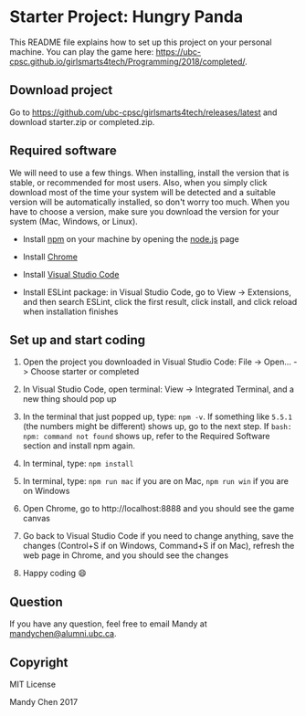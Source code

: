 # Starter Project: Hungry Panda

This README file explains how to set up this project on your personal machine. You can play the game here: https://ubc-cpsc.github.io/girlsmarts4tech/Programming/2018/completed/.

## Download project

Go to https://github.com/ubc-cpsc/girlsmarts4tech/releases/latest and download starter.zip or completed.zip.

## Required software

We will need to use a few things. When installing, install the version that is stable, or recommended for most users. Also, when you simply click download most of the time your system will be detected and a suitable version will be automatically installed, so don't worry too much. When you have to choose a version, make sure you download the version for your system (Mac, Windows, or Linux).

- Install [npm](https://www.npmjs.com/get-npm) on your machine by opening the [node.js](https://nodejs.org/en/) page

- Install [Chrome](https://www.google.com/chrome/browser/desktop/index.html)

- Install [Visual Studio Code](https://code.visualstudio.com/)

- Install ESLint package: in Visual Studio Code, go to View -> Extensions, and then search ESLint, click the first result, click install, and click reload when installation finishes

## Set up and start coding

1. Open the project you downloaded in Visual Studio Code: File -> Open... -> Choose starter or completed

2. In Visual Studio Code, open terminal: View -> Integrated Terminal, and a new thing should pop up

3. In the terminal that just popped up, type: `npm -v`. If something like `5.5.1` (the numbers might be different) shows up, go to the next step. If `bash: npm: command not found` shows up, refer to the Required Software section and install npm again.

4. In terminal, type: `npm install`

5. In terminal, type: `npm run mac` if you are on Mac, `npm run win` if you are on Windows

6. Open Chrome, go to http://localhost:8888 and you should see the game canvas

7. Go back to Visual Studio Code if you need to change anything, save the changes (Control+S if on Windows, Command+S if on Mac), refresh the web page in Chrome, and you should see the changes

8. Happy coding :smile:

## Question

If you have any question, feel free to email Mandy at mandychen@alumni.ubc.ca.

## Copyright

MIT License

Mandy Chen 2017
